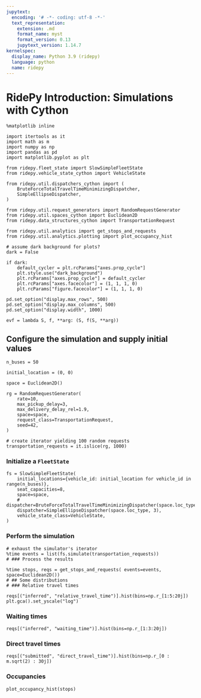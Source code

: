 ```yaml
---
jupytext:
  encoding: '# -*- coding: utf-8 -*-'
  text_representation:
    extension: .md
    format_name: myst
    format_version: 0.13
    jupytext_version: 1.14.7
kernelspec:
  display_name: Python 3.9 (ridepy)
  language: python
  name: ridepy
---
```


# RidePy Introduction: Simulations with Cython

```{code-cell}
%matplotlib inline

import itertools as it
import math as m
import numpy as np
import pandas as pd
import matplotlib.pyplot as plt
```

```{code-cell}
from ridepy.fleet_state import SlowSimpleFleetState
from ridepy.vehicle_state_cython import VehicleState

from ridepy.util.dispatchers_cython import (
    BruteForceTotalTravelTimeMinimizingDispatcher,
    SimpleEllipseDispatcher,
)

from ridepy.util.request_generators import RandomRequestGenerator
from ridepy.util.spaces_cython import Euclidean2D
from ridepy.data_structures_cython import TransportationRequest

from ridepy.util.analytics import get_stops_and_requests
from ridepy.util.analytics.plotting import plot_occupancy_hist
```

```{code-cell}
# assume dark background for plots?
dark = False

if dark:
    default_cycler = plt.rcParams["axes.prop_cycle"]
    plt.style.use("dark_background")
    plt.rcParams["axes.prop_cycle"] = default_cycler
    plt.rcParams["axes.facecolor"] = (1, 1, 1, 0)
    plt.rcParams["figure.facecolor"] = (1, 1, 1, 0)
```

```{code-cell}
pd.set_option("display.max_rows", 500)
pd.set_option("display.max_columns", 500)
pd.set_option("display.width", 1000)

evf = lambda S, f, **arg: (S, f(S, **arg))
```

## Configure the simulation and supply initial values

```{code-cell}
n_buses = 50

initial_location = (0, 0)

space = Euclidean2D()

rg = RandomRequestGenerator(
    rate=10,
    max_pickup_delay=3,
    max_delivery_delay_rel=1.9,
    space=space,
    request_class=TransportationRequest,
    seed=42,
)

# create iterator yielding 100 random requests
transportation_requests = it.islice(rg, 1000)
```

### Initialize a `FleetState`

```{code-cell}
fs = SlowSimpleFleetState(
    initial_locations={vehicle_id: initial_location for vehicle_id in range(n_buses)},
    seat_capacities=8,
    space=space,
    # dispatcher=BruteForceTotalTravelTimeMinimizingDispatcher(space.loc_type),
    dispatcher=SimpleEllipseDispatcher(space.loc_type, 3),
    vehicle_state_class=VehicleState,
)
```

### Perform the simulation

```{code-cell}
# exhaust the simulator's iterator
%time events = list(fs.simulate(transportation_requests))
# ### Process the results
```

```{code-cell}
%time stops, reqs = get_stops_and_requests( events=events, space=Euclidean2D())
# ## Some distributions
# ### Relative travel times
```

```{code-cell}
reqs[("inferred", "relative_travel_time")].hist(bins=np.r_[1:5:20j])
plt.gca().set_yscale("log")
```

### Waiting times

```{code-cell}
reqs[("inferred", "waiting_time")].hist(bins=np.r_[1:3:20j])
```

### Direct travel times

```{code-cell}
reqs[("submitted", "direct_travel_time")].hist(bins=np.r_[0 : m.sqrt(2) : 30j])
```

### Occupancies

```{code-cell}
plot_occupancy_hist(stops)
```
